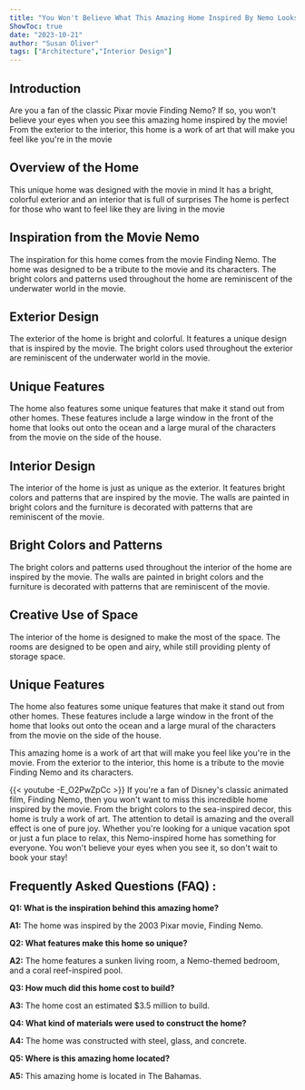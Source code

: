 ```yaml
---
title: "You Won't Believe What This Amazing Home Inspired By Nemo Looks Like!"
ShowToc: true 
date: "2023-10-21"
author: "Susan Oliver" 
tags: ["Architecture","Interior Design"]
---
```

## Introduction 
Are you a fan of the classic Pixar movie Finding Nemo? If so, you won't believe your eyes when you see this amazing home inspired by the movie! From the exterior to the interior, this home is a work of art that will make you feel like you're in the movie 

## Overview of the Home 
This unique home was designed with the movie in mind It has a bright, colorful exterior and an interior that is full of surprises The home is perfect for those who want to feel like they are living in the movie 

## Inspiration from the Movie Nemo 
The inspiration for this home comes from the movie Finding Nemo. The home was designed to be a tribute to the movie and its characters. The bright colors and patterns used throughout the home are reminiscent of the underwater world in the movie. 

## Exterior Design 
The exterior of the home is bright and colorful. It features a unique design that is inspired by the movie. The bright colors used throughout the exterior are reminiscent of the underwater world in the movie. 

## Unique Features 
The home also features some unique features that make it stand out from other homes. These features include a large window in the front of the home that looks out onto the ocean and a large mural of the characters from the movie on the side of the house. 

## Interior Design 
The interior of the home is just as unique as the exterior. It features bright colors and patterns that are inspired by the movie. The walls are painted in bright colors and the furniture is decorated with patterns that are reminiscent of the movie. 

## Bright Colors and Patterns 
The bright colors and patterns used throughout the interior of the home are inspired by the movie. The walls are painted in bright colors and the furniture is decorated with patterns that are reminiscent of the movie. 

## Creative Use of Space 
The interior of the home is designed to make the most of the space. The rooms are designed to be open and airy, while still providing plenty of storage space. 

## Unique Features 
The home also features some unique features that make it stand out from other homes. These features include a large window in the front of the home that looks out onto the ocean and a large mural of the characters from the movie on the side of the house. 

This amazing home is a work of art that will make you feel like you're in the movie. From the exterior to the interior, this home is a tribute to the movie Finding Nemo and its characters.

{{< youtube -E_O2PwZpCc >}} 
If you're a fan of Disney's classic animated film, Finding Nemo, then you won't want to miss this incredible home inspired by the movie. From the bright colors to the sea-inspired decor, this home is truly a work of art. The attention to detail is amazing and the overall effect is one of pure joy. Whether you're looking for a unique vacation spot or just a fun place to relax, this Nemo-inspired home has something for everyone. You won't believe your eyes when you see it, so don't wait to book your stay!

## Frequently Asked Questions (FAQ) :
**Q1: What is the inspiration behind this amazing home?**

**A1:** The home was inspired by the 2003 Pixar movie, Finding Nemo.

**Q2: What features make this home so unique?**

**A2:** The home features a sunken living room, a Nemo-themed bedroom, and a coral reef-inspired pool.

**Q3: How much did this home cost to build?**

**A3:** The home cost an estimated $3.5 million to build.

**Q4: What kind of materials were used to construct the home?**

**A4:** The home was constructed with steel, glass, and concrete.

**Q5: Where is this amazing home located?**

**A5:** This amazing home is located in The Bahamas.



